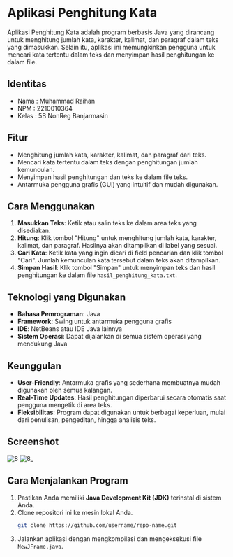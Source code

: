 # Aplikasi Penghitung Kata

Aplikasi Penghitung Kata adalah program berbasis Java yang dirancang untuk menghitung jumlah kata, karakter, kalimat, dan paragraf dalam teks yang dimasukkan. Selain itu, aplikasi ini memungkinkan pengguna untuk mencari kata tertentu dalam teks dan menyimpan hasil penghitungan ke dalam file.

## Identitas
- Nama  : Muhammad Raihan
- NPM   : 2210010364
- Kelas : 5B NonReg Banjarmasin

## Fitur
- Menghitung jumlah kata, karakter, kalimat, dan paragraf dari teks.
- Mencari kata tertentu dalam teks dengan penghitungan jumlah kemunculan.
- Menyimpan hasil penghitungan dan teks ke dalam file teks.
- Antarmuka pengguna grafis (GUI) yang intuitif dan mudah digunakan.

## Cara Menggunakan
1. **Masukkan Teks**: Ketik atau salin teks ke dalam area teks yang disediakan.
2. **Hitung**: Klik tombol "Hitung" untuk menghitung jumlah kata, karakter, kalimat, dan paragraf. Hasilnya akan ditampilkan di label yang sesuai.
3. **Cari Kata**: Ketik kata yang ingin dicari di field pencarian dan klik tombol "Cari". Jumlah kemunculan kata tersebut dalam teks akan ditampilkan.
4. **Simpan Hasil**: Klik tombol "Simpan" untuk menyimpan teks dan hasil penghitungan ke dalam file `hasil_penghitung_kata.txt`.

## Teknologi yang Digunakan
- **Bahasa Pemrograman**: Java
- **Framework**: Swing untuk antarmuka pengguna grafis
- **IDE**: NetBeans atau IDE Java lainnya
- **Sistem Operasi**: Dapat dijalankan di semua sistem operasi yang mendukung Java

## Keunggulan
- **User-Friendly**: Antarmuka grafis yang sederhana membuatnya mudah digunakan oleh semua kalangan.
- **Real-Time Updates**: Hasil penghitungan diperbarui secara otomatis saat pengguna mengetik di area teks.
- **Fleksibilitas**: Program dapat digunakan untuk berbagai keperluan, mulai dari penulisan, pengeditan, hingga analisis teks.

## Screenshot
![8](https://github.com/user-attachments/assets/703f8432-f81c-4ae7-a536-8f3cbb30d670)
![8_](https://github.com/user-attachments/assets/6776fd5f-a58a-4fc8-9410-bc0a3cb43a48)

## Cara Menjalankan Program
1. Pastikan Anda memiliki **Java Development Kit (JDK)** terinstal di sistem Anda.
2. Clone repositori ini ke mesin lokal Anda.
   ```bash
   git clone https://github.com/username/repo-name.git
3. Jalankan aplikasi dengan mengkompilasi dan mengeksekusi file `NewJFrame.java`.

